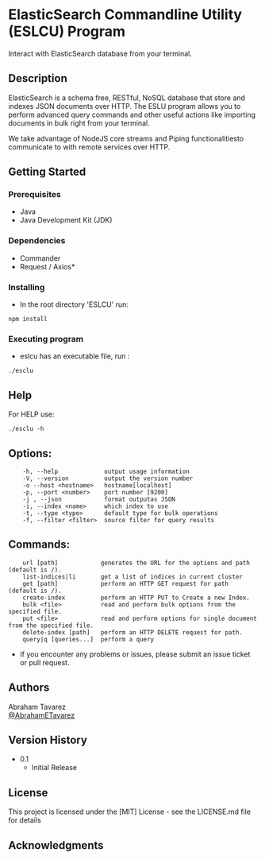 # ElasticSearch Commandline Utility (ESLCU) Program

Interact with ElasticSearch database from your terminal.

## Description

ElasticSearch is a schema free, RESTful, NoSQL database that store and indexes JSON documents over HTTP.
The ESLU program allows you to perform advanced query commands and other useful actions like importing documents in bulk right from your terminal.

We take advantage of NodeJS core streams and Piping functionalitiesto communicate to with remote services over HTTP.

## Getting Started

### Prerequisites

- Java
- Java Development Kit (JDK)

### Dependencies

- Commander
- Request / Axios\*

### Installing

- In the root directory 'ESLCU' run:

```
npm install
```

### Executing program

- eslcu has an executable file, run :

```
./esclu
```

## Help

For HELP use:

```
./esclu -h
```

## Options:

```
    -h, --help             output usage information
    -V, --version          output the version number
    -o --host <hostname>   hostname[localhost]
    -p, --port <number>    port number [9200]
    -j , --json            format outputas JSON
    -i, --index <name>     which index to use
    -t, --type <type>      default type for bulk operations
    -f, --filter <filter>  source filter for query results
```

## Commands:

```
    url [path]            generates the URL for the options and path (default is /).
    list-indices|li       get a list of indices in current cluster
    get [path]            perform an HTTP GET request for path (default is /).
    create-index          perform an HTTP PUT to Create a new Index.
    bulk <file>           read and perform bulk options from the specified file.
    put <file>            read and perform options for single document from the specified file.
    delete-index [path]   perform an HTTP DELETE request for path.
    query|q [queries...]  perform a query
```

- If you encounter any problems or issues, please submit an issue ticket or pull request.

## Authors

Abraham Tavarez  
[@AbrahamETavarez](https://www.linkedin.com/in/abrahametavarez/)

## Version History

- 0.1
  - Initial Release

## License

This project is licensed under the [MIT] License - see the LICENSE.md file for details

## Acknowledgments
